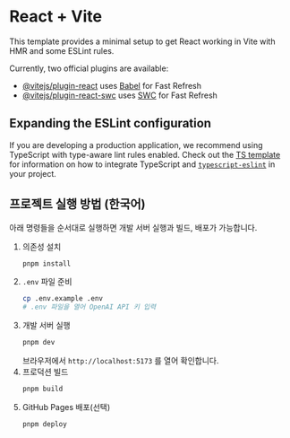 # React + Vite

This template provides a minimal setup to get React working in Vite with HMR and some ESLint rules.

Currently, two official plugins are available:

- [@vitejs/plugin-react](https://github.com/vitejs/vite-plugin-react/blob/main/packages/plugin-react) uses [Babel](https://babeljs.io/) for Fast Refresh
- [@vitejs/plugin-react-swc](https://github.com/vitejs/vite-plugin-react/blob/main/packages/plugin-react-swc) uses [SWC](https://swc.rs/) for Fast Refresh

## Expanding the ESLint configuration

If you are developing a production application, we recommend using TypeScript with type-aware lint rules enabled. Check out the [TS template](https://github.com/vitejs/vite/tree/main/packages/create-vite/template-react-ts) for information on how to integrate TypeScript and [`typescript-eslint`](https://typescript-eslint.io) in your project.

## 프로젝트 실행 방법 (한국어)

아래 명령들을 순서대로 실행하면 개발 서버 실행과 빌드, 배포가 가능합니다.

1. 의존성 설치
   ```bash
   pnpm install
   ```
2. `.env` 파일 준비
   ```bash
   cp .env.example .env
   # .env 파일을 열어 OpenAI API 키 입력
   ```
3. 개발 서버 실행
   ```bash
   pnpm dev
   ```
   브라우저에서 `http://localhost:5173` 를 열어 확인합니다.
4. 프로덕션 빌드
   ```bash
   pnpm build
   ```
5. GitHub Pages 배포(선택)
   ```bash
   pnpm deploy
   ```
